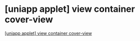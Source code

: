 # [uniapp applet] view container cover-view
[[uniapp applet] view container cover-view](https://aiwithcloud.com/2022/09/15/uniapp_applet_view_container_cover_view/)